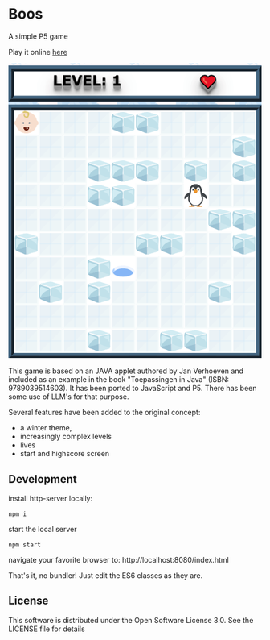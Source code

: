 # Boos
A simple P5 game

Play it online [here](https://hendrikras.itch.io/daphnes-game)


![Screenshot of the game](assets/screen1.png)

This game is based on an JAVA applet authored by Jan Verhoeven and included as an example in the book "Toepassingen in Java" (ISBN: 9789039514603).
It has been ported to JavaScript and P5. There has been some use of LLM's for that purpose.

Several features have been added to the original concept: 
* a winter theme,
* increasingly complex levels
* lives
* start and highscore screen

## Development
install http-server locally:
``````
npm i
``````
start the local server
``````
npm start
``````

navigate your favorite browser to: http://localhost:8080/index.html

That's it, no bundler! Just edit the ES6 classes as they are.

## License
This software is distributed under the Open Software License 3.0.
See the LICENSE file for details